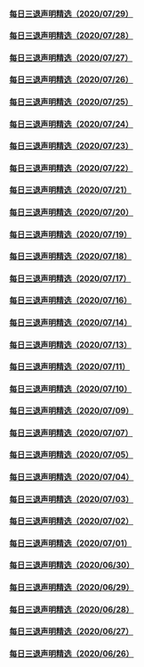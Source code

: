 #### [每日三退声明精选（2020/07/29）](master/../pages/nf3104/n12293858.md) 
#### [每日三退声明精选（2020/07/28）](master/../pages/nf3104/n12291224.md) 
#### [每日三退声明精选（2020/07/27）](master/../pages/nf3104/n12287623.md) 
#### [每日三退声明精选（2020/07/26）](master/../pages/nf3104/n12285856.md) 
#### [每日三退声明精选（2020/07/25）](master/../pages/nf3104/n12284076.md) 
#### [每日三退声明精选（2020/07/24）](master/../pages/nf3104/n12282358.md) 
#### [每日三退声明精选（2020/07/23）](master/../pages/nf3104/n12280061.md) 
#### [每日三退声明精选（2020/07/22）](master/../pages/nf3104/n12277170.md) 
#### [每日三退声明精选（2020/07/21）](master/../pages/nf3104/n12274110.md) 
#### [每日三退声明精选（2020/07/20）](master/../pages/nf3104/n12271457.md) 
#### [每日三退声明精选（2020/07/19）](master/../pages/nf3104/n12268830.md) 
#### [每日三退声明精选（2020/07/18）](master/../pages/nf3104/n12266757.md) 
#### [每日三退声明精选（2020/07/17）](master/../pages/nf3104/n12264868.md) 
#### [每日三退声明精选（2020/07/16）](master/../pages/nf3104/n12262324.md) 
#### [每日三退声明精选（2020/07/14）](master/../pages/nf3104/n12256620.md) 
#### [每日三退声明精选（2020/07/13）](master/../pages/nf3104/n12254189.md) 
#### [每日三退声明精选（2020/07/11）](master/../pages/nf3104/n12249802.md) 
#### [每日三退声明精选（2020/07/10）](master/../pages/nf3104/n12247979.md) 
#### [每日三退声明精选（2020/07/09）](master/../pages/nf3104/n12245584.md) 
#### [每日三退声明精选（2020/07/07）](master/../pages/nf3104/n12240267.md) 
#### [每日三退声明精选（2020/07/05）](master/../pages/nf3104/n12234896.md) 
#### [每日三退声明精选（2020/07/04）](master/../pages/nf3104/n12233206.md) 
#### [每日三退声明精选（2020/07/03）](master/../pages/nf3104/n12231529.md) 
#### [每日三退声明精选（2020/07/02）](master/../pages/nf3104/n12229156.md) 
#### [每日三退声明精选（2020/07/01）](master/../pages/nf3104/n12226168.md) 
#### [每日三退声明精选（2020/06/30）](master/../pages/nf3104/n12223400.md) 
#### [每日三退声明精选（2020/06/29）](master/../pages/nf3104/n12220897.md) 
#### [每日三退声明精选（2020/06/28）](master/../pages/nf3104/n12218231.md) 
#### [每日三退声明精选（2020/06/27）](master/../pages/nf3104/n12216833.md) 
#### [每日三退声明精选（2020/06/26）](master/../pages/nf3104/n12215316.md) 
